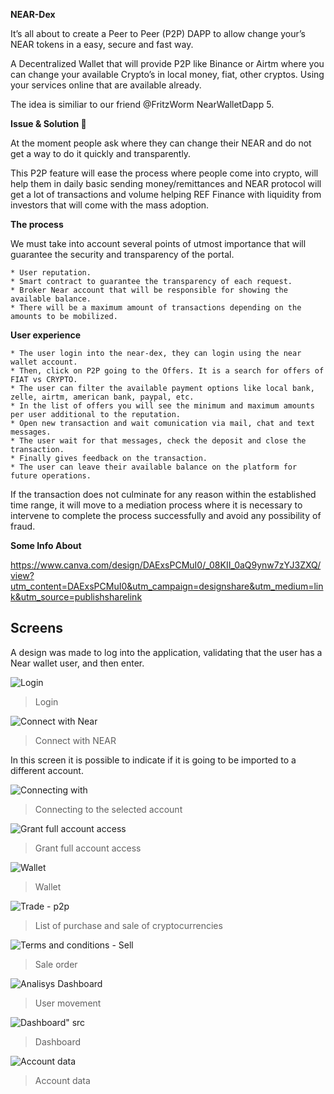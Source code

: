 **NEAR-Dex**

It’s all about to create a Peer to Peer (P2P) DAPP to allow change your’s NEAR tokens in a easy, secure and fast way.

A Decentralized Wallet that will provide P2P like Binance or Airtm where you can change your available Crypto’s in local money, fiat, other cryptos. Using your services online that are available already.

The idea is similiar to our friend @FritzWorm NearWalletDapp 5.

**Issue & Solution :thinking:**

At the moment people ask where they can change their NEAR and do not get a way to do it quickly and transparently.

This P2P feature will ease the process where people come into crypto, will help them in daily basic sending money/remittances and NEAR protocol will get a lot of transactions and volume helping REF Finance with liquidity from investors that will come with the mass adoption.

**The process**

We must take into account several points of utmost importance that will guarantee the security and transparency of the portal.

    * User reputation.
    * Smart contract to guarantee the transparency of each request.
    * Broker Near account that will be responsible for showing the available balance.
    * There will be a maximum amount of transactions depending on the amounts to be mobilized.

**User experience**

    * The user login into the near-dex, they can login using the near wallet account.
    * Then, click on P2P going to the Offers. It is a search for offers of FIAT vs CRYPTO.
    * The user can filter the available payment options like local bank, zelle, airtm, american bank, paypal, etc.
    * In the list of offers you will see the minimum and maximum amounts per user additional to the reputation.
    * Open new transaction and wait comunication via mail, chat and text messages.
    * The user wait for that messages, check the deposit and close the transaction.
    * Finally gives feedback on the transaction.
    * The user can leave their available balance on the platform for future operations.

If the transaction does not culminate for any reason within the established time range, it will move to a mediation process where it is necessary to intervene to complete the process successfully and avoid any possibility of fraud.

**Some Info About**

https://www.canva.com/design/DAExsPCMuI0/_08KII_0aQ9ynw7zYJ3ZXQ/view?utm_content=DAExsPCMuI0&utm_campaign=designshare&utm_medium=link&utm_source=publishsharelink


## Screens

A design was made to log into the application, validating that the user has a Near wallet user, and then enter.

![Login](https://user-images.githubusercontent.com/96194326/147897410-59ac6149-c1bf-4ad7-8a79-decfaf546162.png)

>Login

![Connect with Near](https://user-images.githubusercontent.com/96194326/147897597-59a943e4-34ff-4496-a222-006334ccaed9.jpeg)


>Connect with NEAR

In this screen it is possible to indicate if it is going to be imported to a different account.


![Connecting with](https://user-images.githubusercontent.com/96194326/147897797-643ddaae-6176-4165-b84f-b2967b128545.png)
>Connecting to the selected account 


![Grant full account access](https://user-images.githubusercontent.com/96194326/147897862-0a5efb96-97f4-451a-bb48-8b03f10b833a.jpeg)
>Grant full account access

![Wallet](https://user-images.githubusercontent.com/9405072/157555575-48d36153-368e-4892-a9bd-edd89b8be415.png)
>Wallet

![Trade - p2p](https://user-images.githubusercontent.com/9405072/157557098-334c0716-de78-4314-86da-51de5449960d.png)
>List of purchase and sale of cryptocurrencies

![Terms and conditions - Sell](https://user-images.githubusercontent.com/9405072/157559250-611bd816-974d-48e5-a16b-51dab6c594b9.png)
>Sale order

![Analisys Dashboard](https://user-images.githubusercontent.com/9405072/157559256-c9376106-21f3-414d-8f86-43a820402ffd.png)
>User movement 

![Dashboard" src](https://user-images.githubusercontent.com/9405072/157559269-46513b0c-4d5f-46c9-b37d-dd40fcc22c65.png)
>Dashboard

![Account data](https://user-images.githubusercontent.com/9405072/157559296-ee28037e-40f5-479a-ba25-299d5d690f56.png)
>Account data



